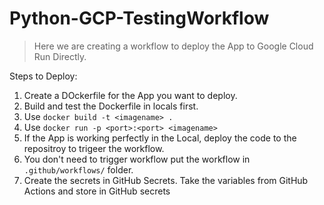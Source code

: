 # Python-GCP-TestingWorkflow
> Here we are creating a workflow to deploy the App to Google Cloud Run Directly.

Steps to Deploy:
1. Create a DOckerfile for the App you want to deploy.
2. Build and test the Dockerfile in locals first.
3. Use `docker build -t <imagename> .`
4. Use `docker run -p <port>:<port> <imagename>`
5. If the App is working perfectly in the Local, deploy the code to the repositroy to trigeer the workflow.
6. You don't need to trigger workflow put the workflow in `.github/workflows/` folder.
7. Create the secrets in GitHub Secrets. Take the variables from GitHub Actions and store in GitHub secrets 